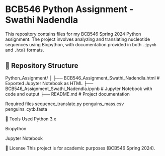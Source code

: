 # BCB546 Python Assignment - Swathi Nadendla

This repository contains files for my BCB546 Spring 2024 Python assignment. The project involves analyzing and translating nucleotide sequences using Biopython, with documentation provided in both `.ipynb` and `.html` formats.

## 📁 Repository Structure

Python_Assignment/
│
├── BCB546_Assignment_Swathi_Nadendla.html # Exported Jupyter Notebook as HTML
├── BCB546_Assignment_Swathi_Nadendla.ipynb # Jupyter Notebook with code and output
├── README.md # Project documentation

Required files
sequence_translate.py
penguins_mass.csv
penguins_cytb.fasta

🧰 Tools Used
Python 3.x

Biopython

Jupyter Notebook

📄 License
This project is for academic purposes (BCB546 Spring 2024).
